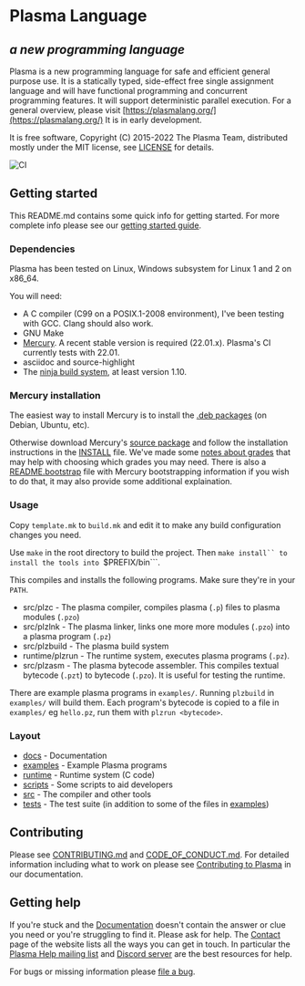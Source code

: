 # Plasma Language
## *a new programming language*

Plasma is a new programming language for safe and efficient general purpose
use.
It is a statically typed, side-effect free single assignment language
and will have functional programming and concurrent programming features.
It will support deterministic parallel execution.
For a general overview, please visit
[https://plasmalang.org/](https://plasmalang.org/)
It is in early development.

It is free software, Copyright (C) 2015-2022 The Plasma Team, distributed
mostly under the MIT license, see [LICENSE](LICENSE) for details.

![CI](https://github.com/PlasmaLang/plasma/workflows/CI/badge.svg)

## Getting started

This README.md contains some quick info for getting started.
For more complete info please see our
[getting started guide](https://plasmalang.org/docs/getting_started.html).

### Dependencies

Plasma has been tested on Linux, Windows subsystem for Linux 1 and 2 on
x86\_64.

You will need:

* A C compiler (C99 on a POSIX.1-2008 environment), I've been testing with
  GCC.  Clang should also work.
* GNU Make
* [Mercury](https://www.mercurylang.org/).
  A recent stable version is required (22.01.x).
  Plasma's CI currently tests with 22.01.
* asciidoc and source-highlight
* The [ninja build system](https://ninja-build.org), at least version 1.10.

### Mercury installation

The easiest way to install Mercury is to install the
[.deb packages](https://dl.mercurylang.org/deb/) (on Debian, Ubuntu, etc).

Otherwise download Mercury's [source package](https://dl.mercurylang.org)
and follow the
installation instructions in the
[INSTALL](https://github.com/Mercury-Language/mercury/blob/master/.INSTALL.in)
file.
We've made some
[notes about grades](https://plasmalang.org/docs/grades.html)
that may help with choosing which grades you may need.
There is also a
[README.bootstrap](https://github.com/Mercury-Language/mercury/blob/master/README.bootstrap)
file with Mercury bootstrapping information if you wish to do that, it may
also provide some additional explaination.

### Usage

Copy `template.mk` to `build.mk` and edit it to make any build configuration
changes you need.

Use ```make``` in the root directory to build the project.
Then ```make install`` to install the tools into ```$PREFIX/bin```.

This compiles and installs the following programs.  Make sure they're in
your ```PATH```.

* src/plzc - The plasma compiler, compiles plasma (```.p```) files to
  plasma modules (```.pzo```)
* src/plzlnk - The plasma linker, links one more more modules (```.pzo```)
  into a plasma program (```.pz```)
* src/plzbuild - The plasma build system
* runtime/plzrun - The runtime system, executes plasma programs (```.pz```).
* src/plzasm - The plasma bytecode assembler.  This compiles textual bytecode
  (```.pzt```) to bytecode (```.pzo```).  It is useful for testing the
  runtime.

There are example plasma programs in ```examples/```.  Running ```plzbuild```
in ```examples/``` will build them.
Each program's bytecode is copied to a file in ```examples/``` eg
```hello.pz```, run them with ```plzrun <bytecode>```.

### Layout

* [docs](docs) - Documentation
* [examples](examples) - Example Plasma programs
* [runtime](runtime) - Runtime system (C code)
* [scripts](scripts) - Some scripts to aid developers
* [src](src) - The compiler and other tools
* [tests](tests) - The test suite (in addition to some of the files in
  [examples](examples))

## Contributing

Please see [CONTRIBUTING.md](CONTRIBUTING.md) and
[CODE_OF_CONDUCT.md](CODE_OF_CONDUCT.md).
For detailed information including what to work on please see
[Contributing to Plasma](https://plasmalang.org/docs/contributing.html) in
our documentation.

## Getting help

If you're stuck and  the [Documentation](https://plasmalang.org/docs/)
doesn't contain the answer or clue you need or you're struggling to find it.
Please ask for help.
The [Contact](https://plasmalang.org/contact.html) page of the website lists
all the ways you can get in touch.
In particular the
[Plasma Help mailing list](https://plasmalang.org/lists/listinfo/help)
and
[Discord server](https://discord.gg/x4g83w7tKh) are the best
resources for help.

For bugs or missing information please
[file a bug](https://github.com/PlasmaLang/plasma/issues/new).

